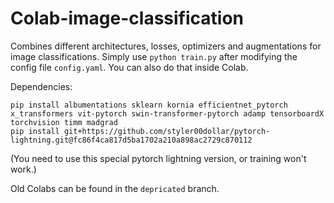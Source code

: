 # Colab-image-classification

Combines different architectures, losses, optimizers and augmentations for image classifications. Simply use `python train.py` after modifying the config file `config.yaml`. You can also do that inside Colab.

Dependencies:
```
pip install albumentations sklearn kornia efficientnet_pytorch x_transformers vit-pytorch swin-transformer-pytorch adamp tensorboardX torchvision timm madgrad
pip install git+https://github.com/styler00dollar/pytorch-lightning.git@fc86f4ca817d5ba1702a210a898ac2729c870112
```
(You need to use this special pytorch lightning version, or training won't work.)

Old Colabs can be found in the `depricated` branch.
